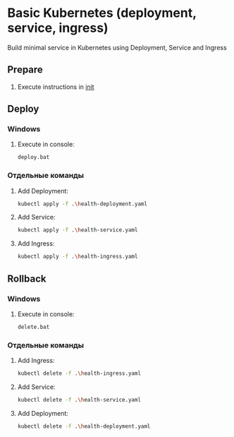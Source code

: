 # Basic Kubernetes (deployment, service, ingress)
Build minimal service in Kubernetes using Deployment, Service and Ingress

## Prepare
1. Execute instructions in [init](..\00_k8s_init\README.md)

## Deploy
### Windows
1. Execute in console:
    ```bash
    deploy.bat
    ```
### Отдельные команды
1. Add Deployment:
     ```bash
    kubectl apply -f .\health-deployment.yaml
    ```
1. Add Service:
     ```bash
    kubectl apply -f .\health-service.yaml
    ```
1. Add Ingress:
     ```bash
    kubectl apply -f .\health-ingress.yaml
    ```

## Rollback
### Windows
1. Execute in console:
    ```bash
    delete.bat
    ```
### Отдельные команды
1. Add Ingress:
     ```bash
    kubectl delete -f .\health-ingress.yaml
    ```
1. Add Service:
     ```bash
    kubectl delete -f .\health-service.yaml
    ```
1. Add Deployment:
     ```bash
    kubectl delete -f .\health-deployment.yaml
    ```